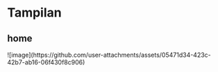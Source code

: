 <h1> Tampilan</h1>

<h2> home</h2>
![image](https://github.com/user-attachments/assets/05471d34-423c-42b7-ab16-06f430f8c906)

